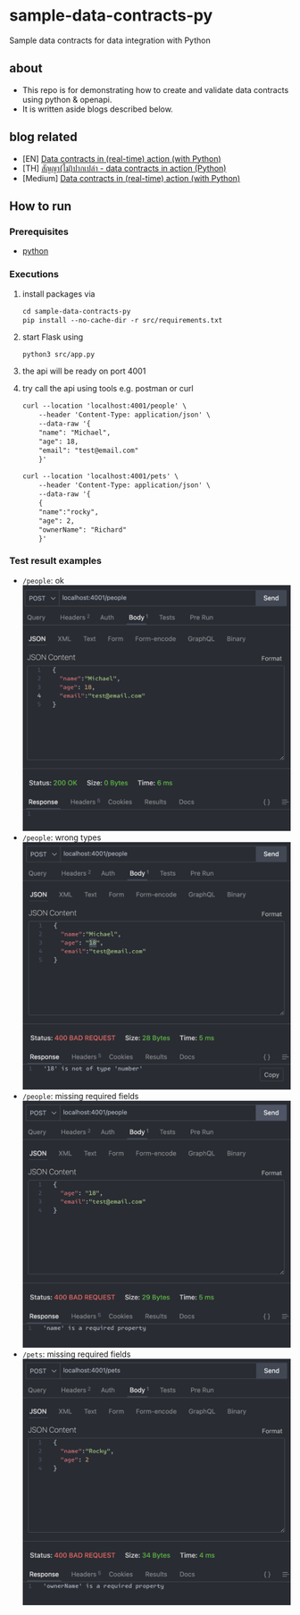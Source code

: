 # sample-data-contracts-py

Sample data contracts for data integration with Python

## about

- This repo is for demonstrating how to create and validate data contracts using python & openapi.
- It is written aside blogs described below.

## blog related

- [EN] [Data contracts in (real-time) action (with Python)](https://www.bluebirz.net/en/data-contracts-in-real-time-action-with-python/)
- [TH] [สัญญา(ไม่)ปากเปล่า - data contracts in action (Python)](https://www.bluebirz.net/th/data-contracts-in-real-time-action-with-python-th/)
- [Medium] [Data contracts in (real-time) action (with Python)](https://medium.com/@bluebirz/data-contracts-in-real-time-action-with-python-28f6f99ad0e9)

## How to run

### Prerequisites

- [python](https://www.python.org/downloads/)

### Executions

1. install packages via
  
    ```shell
    cd sample-data-contracts-py
    pip install --no-cache-dir -r src/requirements.txt
    ```

1. start Flask using

    ```shell
    python3 src/app.py
    ```

1. the api will be ready on port 4001
1. try call the api using tools e.g. postman or curl

    ```shell
    curl --location 'localhost:4001/people' \
        --header 'Content-Type: application/json' \
        --data-raw '{
        "name": "Michael",
        "age": 18,
        "email": "test@email.com"
        }'
    ```

    ```shell
    curl --location 'localhost:4001/pets' \
        --header 'Content-Type: application/json' \
        --data-raw '{
        {
        "name":"rocky",
        "age": 2,
        "ownerName": "Richard"
        }'
    ```

### Test result examples

- `/people`: ok
![ok](./resources/01-call-ok.png)
- `/people`: wrong types
![wrong type](./resources/02-call-failed-wrong-types.png)
- `/people`: missing required fields
![wrong type](./resources/03-call-failed-missing-req-field.png)
- `/pets`: missing required fields
![wrong type](./resources/04-call-failed-pets.png)
